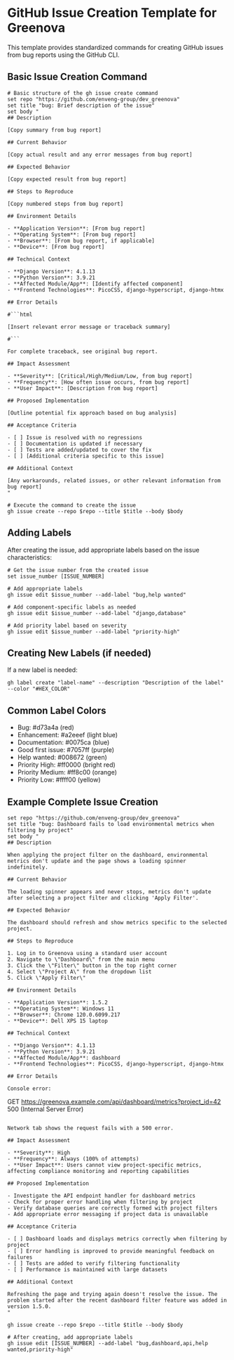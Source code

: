# GitHub Issue Creation Template for Greenova

This template provides standardized commands for creating GitHub issues from
bug reports using the GitHub CLI.

## Basic Issue Creation Command

````fish
# Basic structure of the gh issue create command
set repo "https://github.com/enveng-group/dev_greenova"
set title "bug: Brief description of the issue"
set body "
## Description

[Copy summary from bug report]

## Current Behavior

[Copy actual result and any error messages from bug report]

## Expected Behavior

[Copy expected result from bug report]

## Steps to Reproduce

[Copy numbered steps from bug report]

## Environment Details

- **Application Version**: [From bug report]
- **Operating System**: [From bug report]
- **Browser**: [From bug report, if applicable]
- **Device**: [From bug report]

## Technical Context

- **Django Version**: 4.1.13
- **Python Version**: 3.9.21
- **Affected Module/App**: [Identify affected component]
- **Frontend Technologies**: PicoCSS, django-hyperscript, django-htmx

## Error Details

#```html

[Insert relevant error message or traceback summary]

#```

For complete traceback, see original bug report.

## Impact Assessment

- **Severity**: [Critical/High/Medium/Low, from bug report]
- **Frequency**: [How often issue occurs, from bug report]
- **User Impact**: [Description from bug report]

## Proposed Implementation

[Outline potential fix approach based on bug analysis]

## Acceptance Criteria

- [ ] Issue is resolved with no regressions
- [ ] Documentation is updated if necessary
- [ ] Tests are added/updated to cover the fix
- [ ] [Additional criteria specific to this issue]

## Additional Context

[Any workarounds, related issues, or other relevant information from bug report]
"

# Execute the command to create the issue
gh issue create --repo $repo --title $title --body $body
````

## Adding Labels

After creating the issue, add appropriate labels based on the issue
characteristics:

```fish
# Get the issue number from the created issue
set issue_number [ISSUE_NUMBER]

# Add appropriate labels
gh issue edit $issue_number --add-label "bug,help wanted"

# Add component-specific labels as needed
gh issue edit $issue_number --add-label "django,database"

# Add priority label based on severity
gh issue edit $issue_number --add-label "priority-high"
```

## Creating New Labels (if needed)

If a new label is needed:

```fish
gh label create "label-name" --description "Description of the label" --color "#HEX_COLOR"
```

## Common Label Colors

- Bug: #d73a4a (red)
- Enhancement: #a2eeef (light blue)
- Documentation: #0075ca (blue)
- Good first issue: #7057ff (purple)
- Help wanted: #008672 (green)
- Priority High: #ff0000 (bright red)
- Priority Medium: #ff8c00 (orange)
- Priority Low: #ffff00 (yellow)

## Example Complete Issue Creation

```fish
set repo "https://github.com/enveng-group/dev_greenova"
set title "bug: Dashboard fails to load environmental metrics when filtering by project"
set body "
## Description

When applying the project filter on the dashboard, environmental metrics don't update and the page shows a loading spinner indefinitely.

## Current Behavior

The loading spinner appears and never stops, metrics don't update after selecting a project filter and clicking 'Apply Filter'.

## Expected Behavior

The dashboard should refresh and show metrics specific to the selected project.

## Steps to Reproduce

1. Log in to Greenova using a standard user account
2. Navigate to \"Dashboard\" from the main menu
3. Click the \"Filter\" button in the top right corner
4. Select \"Project A\" from the dropdown list
5. Click \"Apply Filter\"

## Environment Details

- **Application Version**: 1.5.2
- **Operating System**: Windows 11
- **Browser**: Chrome 120.0.6099.217
- **Device**: Dell XPS 15 laptop

## Technical Context

- **Django Version**: 4.1.13
- **Python Version**: 3.9.21
- **Affected Module/App**: dashboard
- **Frontend Technologies**: PicoCSS, django-hyperscript, django-htmx

## Error Details

Console error:
```

GET https://greenova.example.com/api/dashboard/metrics?project_id=42 500
(Internal Server Error)

```

Network tab shows the request fails with a 500 error.

## Impact Assessment

- **Severity**: High
- **Frequency**: Always (100% of attempts)
- **User Impact**: Users cannot view project-specific metrics, affecting compliance monitoring and reporting capabilities

## Proposed Implementation

- Investigate the API endpoint handler for dashboard metrics
- Check for proper error handling when filtering by project
- Verify database queries are correctly formed with project filters
- Add appropriate error messaging if project data is unavailable

## Acceptance Criteria

- [ ] Dashboard loads and displays metrics correctly when filtering by project
- [ ] Error handling is improved to provide meaningful feedback on failures
- [ ] Tests are added to verify filtering functionality
- [ ] Performance is maintained with large datasets

## Additional Context

Refreshing the page and trying again doesn't resolve the issue. The problem started after the recent dashboard filter feature was added in version 1.5.0.
"

gh issue create --repo $repo --title $title --body $body

# After creating, add appropriate labels
gh issue edit [ISSUE_NUMBER] --add-label "bug,dashboard,api,help wanted,priority-high"
```
